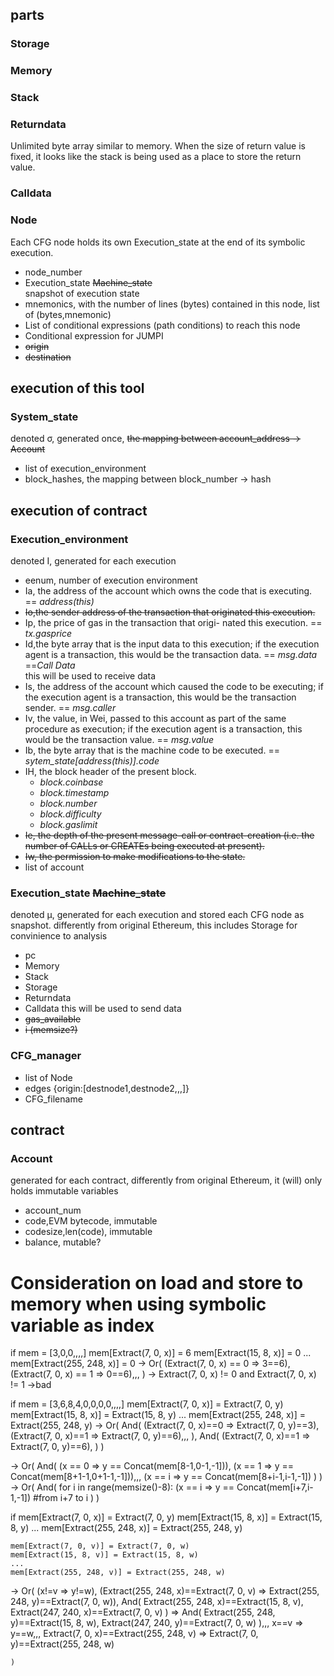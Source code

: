 
## parts
### Storage
### Memory
### Stack
### Returndata
Unlimited byte array similar to  memory. When the size of return value is fixed, it looks like the stack is being used as a place to store the return value.
### Calldata
### Node
Each CFG node holds its own Execution_state at the end of its symbolic execution.
- node_number
- Execution_state ~~Machine_state~~  
snapshot of execution state
- mnemonics,  with the number of lines (bytes) contained in this node, list of (bytes,mnemonic)
- List of conditional expressions (path conditions) to reach this node
- Conditional expression for JUMPI
- ~~origin~~
- ~~destination~~


## execution of this tool
### System_state
denoted σ, generated once, ~~the mapping between account_address -> Account~~
- list of execution_environment
- block_hashes, the mapping between block_number -> hash

## execution of contract
### Execution_environment
denoted I, generated for each execution
- eenum, number of execution environment
- Ia, the address of the account which owns the code that is executing. == *address(this)*
- ~~Io,the sender address of the transaction that originated this execution.~~
- Ip, the price of gas in the transaction that origi- nated this execution. == *tx.gasprice*
- Id,the byte array that is the input data to this execution; if the execution agent is a transaction, this would be the transaction data. == *msg.data* ==*Call Data*  
this will be used to receive data
- Is, the address of the account which caused the code to be executing; if the execution agent is a transaction, this would be the transaction sender. == *msg.caller*
- Iv, the value, in Wei, passed to this account as part of the same procedure as execution; if the execution agent is a transaction, this would be the transaction value. == *msg.value*
- Ib, the byte array that is the machine code to be executed. == *sytem_state[address(this)].code*
- IH, the block header of the present block.
    - *block.coinbase*
    - *block.timestamp*
    - *block.number*
    - *block.difficulty*
    - *block.gaslimit*
- ~~Ie, the depth of the present message-call or contract-creation (i.e. the number of CALLs or CREATEs being executed at present).~~
- ~~Iw, the permission to make modifications to the state.~~
- list of account

### Execution_state ~~Machine_state~~
denoted µ, generated for each execution and stored each CFG node as snapshot. differently from original Ethereum, this includes Storage for convinience to analysis
- pc
- Memory
- Stack
- Storage
- Returndata
- Calldata
this will be used to send data
- ~~gas_available~~
- ~~i (memsize?)~~

### CFG_manager
- list of Node
- edges {origin:[destnode1,destnode2,,,]}
- CFG_filename

## contract
### Account
generated for each contract, differently from original Ethereum, it (will) only holds immutable variables
- account_num
- code,EVM bytecode, immutable
- codesize,len(code), immutable
- balance, mutable?



# Consideration on load and store to memory when using symbolic variable as index


if
    mem = [3,0,0,,,,]
    mem[Extract(7, 0, x)] = 6
    mem[Extract(15, 8, x)] = 0
    ...
    mem[Extract(255, 248, x)] = 0
→
    Or(
    (Extract(7, 0, x) == 0 => 3==6),
    (Extract(7, 0, x) == 1 => 0==6),,,
    )
→ Extract(7, 0, x) != 0 and Extract(7, 0, x) != 1
→bad

if
    mem = [3,6,8,4,0,0,0,0,,,,]
    mem[Extract(7, 0, x)] = Extract(7, 0, y)
    mem[Extract(15, 8, x)] = Extract(15, 8, y)
    ...
    mem[Extract(255, 248, x)] = Extract(255, 248, y)
→
    Or(
        And(
            (Extract(7, 0, x)==0 => Extract(7, 0, y)==3),
            (Extract(7, 0, x)==1 => Extract(7, 0, y)==6),,,
        ),
        And(
            (Extract(7, 0, x)==1 => Extract(7, 0, y)==6),
        )
    )

→
    Or(
        And(
        (x == 0 => y == Concat(mem[8-1,0-1,-1])),
        (x == 1 => y == Concat(mem[8+1-1,0+1-1,-1])),,,
        (x == i => y == Concat(mem[8+i-1,i-1,-1])
        )
    )
→
    Or(
        And(
        for i in range(memsize()-8):
            (x == i => y == Concat(mem[i+7,i-1,-1]) #from i+7 to i
        )
    )






if
    mem[Extract(7, 0, x)] = Extract(7, 0, y)
    mem[Extract(15, 8, x)] = Extract(15, 8, y)
    ...
    mem[Extract(255, 248, x)] = Extract(255, 248, y)

    mem[Extract(7, 0, v)] = Extract(7, 0, w)
    mem[Extract(15, 8, v)] = Extract(15, 8, w)
    ...
    mem[Extract(255, 248, v)] = Extract(255, 248, w)
→
    Or(
        (x!=v => y!=w),
        (Extract(255, 248, x)==Extract(7, 0, v) => Extract(255, 248, y)==Extract(7, 0, w)),
        And(
            Extract(255, 248, x)==Extract(15, 8, v),
            Extract(247, 240, x)==Extract(7, 0, v)
        ) => And(
            Extract(255, 248, y)==Extract(15, 8, w),
            Extract(247, 240, y)==Extract(7, 0, w)
        ),,,
        x==v => y==w,,,
        Extract(7, 0, x)==Extract(255, 248, v) => Extract(7, 0, y)==Extract(255, 248, w)
            
    )